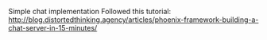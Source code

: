 Simple chat implementation
Followed this tutorial:
http://blog.distortedthinking.agency/articles/phoenix-framework-building-a-chat-server-in-15-minutes/
